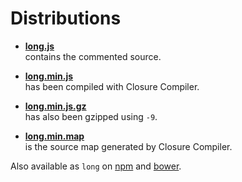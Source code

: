Distributions
=============

* **[long.js](https://raw.githubusercontent.com/dcodeIO/Long.js/master/dist/long.js)**  
  contains the commented source.
  
* **[long.min.js](https://raw.githubusercontent.com/dcodeIO/Long.js/master/dist/long.min.js)**  
  has been compiled with Closure Compiler.
  
* **[long.min.js.gz](https://raw.githubusercontent.com/dcodeIO/Long.js/master/dist/long.min.js.gz)**  
  has also been gzipped using `-9`.
  
* **[long.min.map](https://raw.githubusercontent.com/dcodeIO/Long.js/master/dist/long.min.map)**  
  is the source map generated by Closure Compiler.

Also available as `long` on [npm](https://www.npmjs.org/package/long) and [bower](http://bower.io/search/?q=long).
